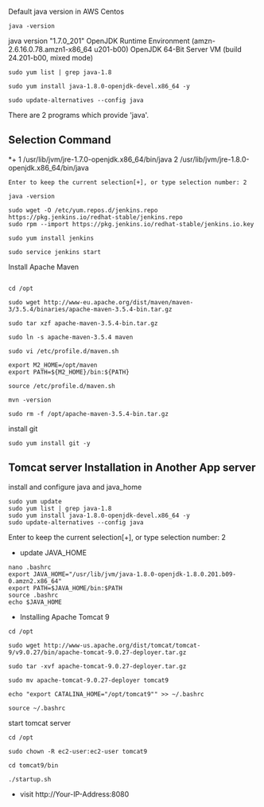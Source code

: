Default java version in AWS Centos

```
java -version

```
java version "1.7.0_201"
OpenJDK Runtime Environment (amzn-2.6.16.0.78.amzn1-x86_64 u201-b00)
OpenJDK 64-Bit Server VM (build 24.201-b00, mixed mode)

```
sudo yum list | grep java-1.8

sudo yum install java-1.8.0-openjdk-devel.x86_64 -y

sudo update-alternatives --config java

```

There are 2 programs which provide 'java'.

  Selection    Command
-----------------------------------------------
*+ 1           /usr/lib/jvm/jre-1.7.0-openjdk.x86_64/bin/java
   2           /usr/lib/jvm/jre-1.8.0-openjdk.x86_64/bin/java


```
Enter to keep the current selection[+], or type selection number: 2

```

```
java -version

```

```
sudo wget -O /etc/yum.repos.d/jenkins.repo https://pkg.jenkins.io/redhat-stable/jenkins.repo
sudo rpm --import https://pkg.jenkins.io/redhat-stable/jenkins.io.key

sudo yum install jenkins

sudo service jenkins start

```

Install Apache Maven

```

cd /opt

sudo wget http://www-eu.apache.org/dist/maven/maven-3/3.5.4/binaries/apache-maven-3.5.4-bin.tar.gz

sudo tar xzf apache-maven-3.5.4-bin.tar.gz

sudo ln -s apache-maven-3.5.4 maven

sudo vi /etc/profile.d/maven.sh

export M2_HOME=/opt/maven
export PATH=${M2_HOME}/bin:${PATH}

source /etc/profile.d/maven.sh

mvn -version

sudo rm -f /opt/apache-maven-3.5.4-bin.tar.gz

```
install git

```
sudo yum install git -y
```

## Tomcat server Installation in Another App server

install and configure java and java_home
```
sudo yum update
sudo yum list | grep java-1.8
sudo yum install java-1.8.0-openjdk-devel.x86_64 -y
sudo update-alternatives --config java
```
Enter to keep the current selection[+], or type selection number: 2
* update JAVA_HOME
```
nano .bashrc
export JAVA_HOME="/usr/lib/jvm/java-1.8.0-openjdk-1.8.0.201.b09-0.amzn2.x86_64"
export PATH=$JAVA_HOME/bin:$PATH
source .bashrc
echo $JAVA_HOME
```


* Installing Apache Tomcat 9

```
cd /opt

sudo wget http://www-us.apache.org/dist/tomcat/tomcat-9/v9.0.27/bin/apache-tomcat-9.0.27-deployer.tar.gz

sudo tar -xvf apache-tomcat-9.0.27-deployer.tar.gz

sudo mv apache-tomcat-9.0.27-deployer tomcat9

echo "export CATALINA_HOME="/opt/tomcat9"" >> ~/.bashrc

source ~/.bashrc

```
start tomcat server

```
cd /opt

sudo chown -R ec2-user:ec2-user tomcat9

cd tomcat9/bin

./startup.sh 

```

* visit http://Your-IP-Address:8080


